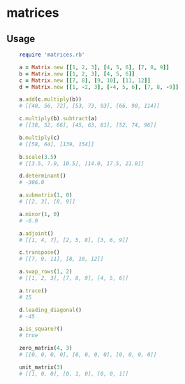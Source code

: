 # matrices

## Usage

```ruby
    require 'matrices.rb'
```

```ruby
    a = Matrix.new [[1, 2, 3], [4, 5, 6], [7, 8, 9]]
    b = Matrix.new [[1, 2, 3], [4, 5, 6]]
    c = Matrix.new [[7, 8], [9, 10], [11, 12]]
    d = Matrix.new [[1, -2, 3], [-4, 5, 6], [7, 8, -9]]
```

```ruby
    a.add(c.multiply(b))
    # [[40, 56, 72], [53, 73, 93], [66, 90, 114]]
```

```ruby
    c.multiply(b).subtract(a)
    # [[38, 52, 66], [45, 63, 81], [52, 74, 96]]
```

```ruby
    b.multiply(c)
    # [[58, 64], [139, 154]]
```

```ruby
    b.scale(3.5)
    # [[3.5, 7.0, 10.5], [14.0, 17.5, 21.0]]
```

```ruby
    d.determinant()
    # -306.0
```

```ruby
    a.submatrix(1, 0)
    # [[2, 3], [8, 9]]
```

```ruby
    a.minor(1, 0)
    # -6.0
```

```ruby
    a.adjoint()
    # [[1, 4, 7], [2, 5, 8], [3, 6, 9]]
```

```ruby
    c.transpose()
    # [[7, 9, 11], [8, 10, 12]]
```

```ruby
    a.swap_rows(1, 2)
    # [[1, 2, 3], [7, 8, 9], [4, 5, 6]]

```

```ruby
    a.trace()
    # 15
```

```ruby
    d.leading_diagonal()
    # -45
```

```ruby
    a.is_square?()
    # true
```

```ruby
    zero_matrix(4, 3)
    # [[0, 0, 0, 0], [0, 0, 0, 0], [0, 0, 0, 0]]
```

```ruby
    unit_matrix(3)
    # [[1, 0, 0], [0, 1, 0], [0, 0, 1]]
```